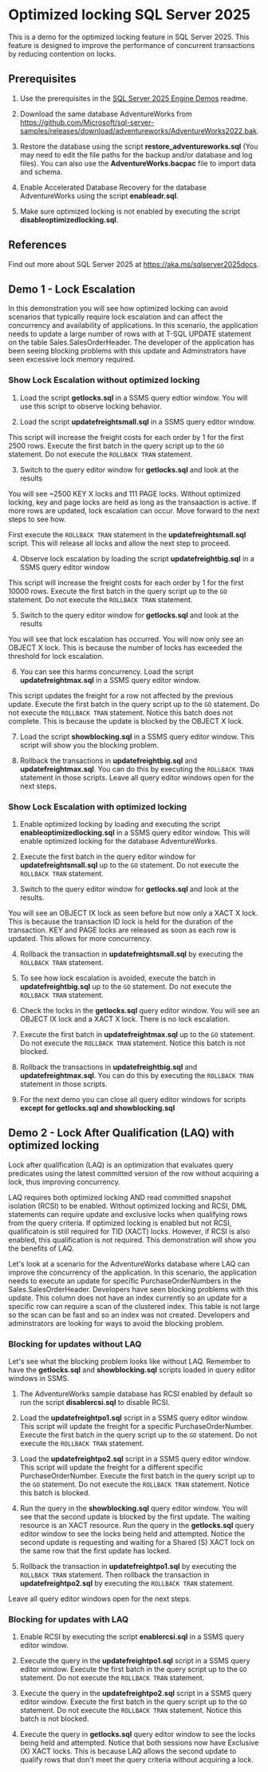 # Optimized locking SQL Server 2025

This is a demo for the optimized locking feature in SQL Server 2025. This feature is designed to improve the performance of concurrent transactions by reducing contention on locks.

## Prerequisites

1. Use the prerequisites in the [SQL Server 2025 Engine Demos](../readme.md) readme.

2. Download the same database AdventureWorks from <https://github.com/Microsoft/sql-server-samples/releases/download/adventureworks/AdventureWorks2022.bak>.

4. Restore the database using the script **restore_adventureworks.sql** (You may need to edit the file paths for the backup and/or database and log files). You can also use the **AdventureWorks.bacpac** file to import data and schema.

5. Enable Accelerated Database Recovery for the database AdventureWorks using the script **enableadr.sql**.

6. Make sure optimized locking is not enabled by executing the script **disableoptimizedlocking.sql**.

## References

Find out more about SQL Server 2025 at https://aka.ms/sqlserver2025docs.

## Demo 1 - Lock Escalation

In this demonstration you will see how optimized locking can avoid scenarios that typically require lock escalation and can affect the concurrency and availability of applications. In this scenario, the application needs to update a large number of rows with at T-SQL UPDATE statement on the table Sales.SalesOrderHeader. The developer of the application has been seeing blocking problems with this update and Adminstrators have seen excessive lock memory required.

### Show Lock Escalation without optimized locking

1. Load the script **getlocks.sql** in a SSMS query edtior window. You will use this script to observe locking behavior.

2. Load the script **updatefreightsmall.sql** in a SSMS query editor window.  

This script will increase the freight costs for each order by 1 for the first 2500 rows. Execute the first batch in the query script up to the ```GO``` statement. Do not execute the ```ROLLBACK TRAN``` statement.

3. Switch to the query editor window for **getlocks.sql** and look at the results

You will see ~2500 KEY X locks and 111 PAGE locks. Without optimized locking, key and page locks are held as long as the transaaction is active. If more rows are updated, lock escalation can occur. Move forward to the next steps to see how.

First execute the ```ROLLBACK TRAN``` statement in the **updatefreightsmall.sql** script. This will release all locks and allow the next step to proceed.

4. Observe lock escalation by loading the script **updatefreightbig.sql** in a SSMS query editor window

This script will increase the freight costs for each order by 1 for the first 10000 rows. Execute the first batch in the query script up to the ```GO``` statement. Do not execute the ```ROLLBACK TRAN``` statement.

5. Switch to the query editor window for **getlocks.sql** and look at the results

You will see that lock escalation has occurred. You will now only see an OBJECT X lock. This is because the number of locks has exceeded the threshold for lock escalation.

6. You can see this harms concurrency. Load the script **updatefreightmax.sql** in a SSMS query editor window.

This script updates the freight for a row not affected by the previous update. Execute the first batch in the query script up to the ```GO``` statement. Do not execute the ```ROLLBACK TRAN``` statement. Notice this batch does not complete. This is because the update is blocked by the OBJECT X lock.

7. Load the script **showblocking.sql** in a SSMS query editor window. This script will show you the blocking problem.

8. Rollback the transactions in **updatefreightbig.sql** and **updatefreightmax.sql**. You can do this by executing the ```ROLLBACK TRAN``` statement in those scripts. Leave all query editor windows open for the next steps.

### Show Lock Escalation with optimized locking

1. Enable optimized locking by loading and executing the script **enableoptimizedlocking.sql** in a SSMS query editor window. This will enable optimized locking for the database AdventureWorks.

2. Execute the first batch in the query editor window for **updatefreightsmall.sql** up to the ```GO``` statement. Do not execute the ```ROLLBACK TRAN``` statement.

3. Switch to the query editor window for **getlocks.sql** and look at the results.

You will see an OBJECT IX lock as seen before but now only a XACT X lock. This is because the transaction ID lock is held for the duration of the transaction. KEY and PAGE locks are released as soon as each row is updated. This allows for more concurrency.

4. Rollback the transaction in **updatefreightsmall.sql** by executing the ```ROLLBACK TRAN``` statement.

5. To see how lock escalation is avoided, execute the batch in **updatefreightbig.sql** up to the ```GO``` statement. Do not execute the ```ROLLBACK TRAN``` statement.

6. Check the locks in the **getlocks.sql** query editor window. You will see an OBJECT IX lock and a XACT X lock. There is no lock escalation.

7. Execute the first batch in **updatefreightmax.sql** up to the ```GO``` statement. Do not execute the ```ROLLBACK TRAN``` statement. Notice this batch is not blocked.

8. Rollback the transactions in **updatefreightbig.sql** and **updatefreightmax.sql**. You can do this by executing the ```ROLLBACK TRAN``` statement in those scripts.

9. For the next demo you can close all query editor windows for scripts **except for getlocks.sql and showblocking.sql**

## Demo 2 - Lock After Qualification (LAQ) with optimized locking

Lock after qualification (LAQ) is an optimization that evaluates query predicates using the latest committed version of the row without acquiring a lock, thus improving concurrency.

LAQ requires both optimized locking AND read committed snapshot isolation (RCSI) to be enabled. Without optimized locking and RCSI, DML statements can require update and exclusive locks when qualifying rows from the query criteria. If optimized locking is enabled but not RCSI, qualificatoin is still required for TID (XACT) locks. However, if RCSI is also enabled, this qualification is not required. This demonstration will show you the benefits of LAQ.

Let's look at a scenario for the AdventureWorks database where LAQ can improve the concurrency of the application. In this scenario, the application needs to execute an update for specific PurchaseOrderNumbers in the Sales.SalesOrderHeader. Developers have seen blocking problems with this update. This column does not have an index currently so an update for a specific row can require a scan of the clustered index. This table is not large so the scan can be fast and so an index was not created. Developers and adminstrators are looking for ways to avoid the blocking problem.

### Blocking for updates without LAQ

Let's see what the blocking problem looks like without LAQ. Remember to have the **getlocks.sql** and **showblocking.sql** scripts loaded in query editor windows in SSMS.

1. The AdventureWorks sample database has RCSI enabled by default so run the script **disablercsi.sql** to disable RCSI.

2. Load the **updatefreightpo1.sql** script in a SSMS query editor window. This script will update the freight for a specific PurchaseOrderNumber. Execute the first batch in the query script up to the ```GO``` statement. Do not execute the ```ROLLBACK TRAN``` statement.

3. Load the **updatefreightpo2.sql** script in a SSMS query editor window. This script will update the freight for a different specific PurchaseOrderNumber. Execute the first batch in the query script up to the ```GO``` statement. Do not execute the ```ROLLBACK TRAN``` statement. Notice this batch is blocked.

4. Run the query in the **showblocking.sql** query editor window. You will see that the second update is blocked by the first update. The waiting resource is an XACT resource. Run the query in the **getlocks.sql** query editor window to see the locks being held and attempted. Notice the second update is requesting and waiting for a Shared (S) XACT lock on the same row that the first update has locked.

5. Rollback the transaction in **updatefreightpo1.sql** by executing the ```ROLLBACK TRAN``` statement. Then rollback the transaction in **updatefreightpo2.sql** by executing the ```ROLLBACK TRAN``` statement.

Leave all query editor windows open for the next steps.

### Blocking for updates with LAQ

1. Enable RCSI by executing the script **enablercsi.sql** in a SSMS query editor window.

2. Execute the query in the **updatefreightpo1.sql** script in a SSMS query editor window. Execute the first batch in the query script up to the ```GO``` statement. Do not execute the ```ROLLBACK TRAN``` statement.

3. Execute the query in the **updatefreightpo2.sql** script in a SSMS query editor window. Execute the first batch in the query script up to the ```GO``` statement. Do not execute the ```ROLLBACK TRAN``` statement. Notice this batch is not blocked.

4. Execute the query in **getlocks.sql** query editor window to see the locks being held and attempted. Notice that both sessions now have Exclusive (X) XACT locks. This is because LAQ allows the second update to qualify rows that don't meet the query criteria without acquiring a lock.